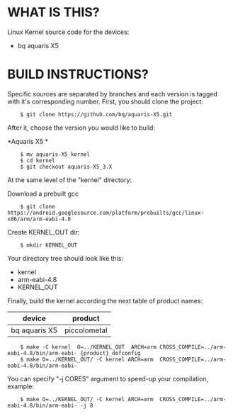 WHAT IS THIS?
=============

Linux Kernel source code for the devices:
* bq aquaris X5


BUILD INSTRUCTIONS?
===================

Specific sources are separated by branches and each version is tagged with it's corresponding number. First, you should
clone the project:

        $ git clone https://github.com/bq/aquaris-X5.git

After it, choose the version you would like to build:

*Aquaris X5 *

        $ mv aquaris-X5 kernel
        $ cd kernel
        $ git checkout aquaris-X5_3.X

At the same level of the "kernel" directory:

Download a prebuilt gcc

        $ git clone https://android.googlesource.com/platform/prebuilts/gcc/linux-x86/arm/arm-eabi-4.8

Create KERNEL_OUT dir:

        $ mkdir KERNEL_OUT

Your directory tree should look like this:
* kernel
* arm-eabi-4.8
* KERNEL_OUT

Finally, build the kernel according the next table of product names:

| device                                                                                | product                                                               |
| --------------------------|-------------------------|
| bq aquaris X5                                      | piccolometal                                      |


        $ make -C kernel  O=../KERNEL_OUT  ARCH=arm CROSS_COMPILE=../arm-eabi-4.8/bin/arm-eabi- {product}_defconfig
        $ make O=../KERNEL_OUT/ -C kernel ARCH=arm  CROSS_COMPILE=../arm-eabi-4.8/bin/arm-eabi-                       
    
You can specify "-j CORES" argument to speed-up your compilation, example:

        $ make O=../KERNEL_OUT/ -C kernel ARCH=arm  CROSS_COMPILE=../arm-eabi-4.8/bin/arm-eabi- -j 8

